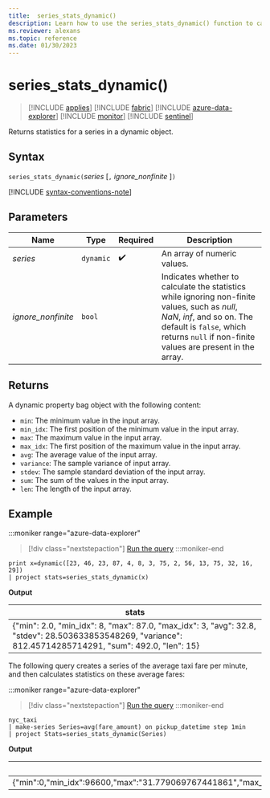 ```yaml
---
title:  series_stats_dynamic()
description: Learn how to use the series_stats_dynamic() function to calculate the statistics for a series in a dynamic object.
ms.reviewer: alexans
ms.topic: reference
ms.date: 01/30/2023
---
```

# series_stats_dynamic()

> [!INCLUDE [applies](../includes/applies-to-version/applies.md)] [!INCLUDE [fabric](../includes/applies-to-version/fabric.md)] [!INCLUDE [azure-data-explorer](../includes/applies-to-version/azure-data-explorer.md)] [!INCLUDE [monitor](../includes/applies-to-version/monitor.md)] [!INCLUDE [sentinel](../includes/applies-to-version/sentinel.md)]

Returns statistics for a series in a dynamic object.  

## Syntax

`series_stats_dynamic(`*series* [`,` *ignore_nonfinite* ]`)`

[!INCLUDE [syntax-conventions-note](../includes/syntax-conventions-note.md)]

## Parameters

| Name | Type | Required | Description |
|--|--|--|--|
| *series* | `dynamic` |  :heavy_check_mark: | An array of numeric values.|
| *ignore_nonfinite* | `bool` | | Indicates whether to calculate the statistics while ignoring non-finite values, such as *null*, *NaN*, *inf*, and so on. The default is `false`, which returns `null` if non-finite values are present in the array.|

## Returns

A dynamic property bag object with the following content:

* `min`: The minimum value in the input array.
* `min_idx`: The first position of the minimum value in the input array.
* `max`: The maximum value in the input array.
* `max_idx`: The first position of the maximum value in the input array.
* `avg`: The average value of the input array.
* `variance`: The sample variance of input array.
* `stdev`: The sample standard deviation of the input array.
* `sum`: The sum of the values in the input array.
* `len`: The length of the input array.

## Example

:::moniker range="azure-data-explorer"
> [!div class="nextstepaction"]
> <a href="https://dataexplorer.azure.com/clusters/help/databases/Samples?query=H4sIAAAAAAAAAysoyswrUaiwTanMS8zNTNaINjLWUTAx01EA0RbmQDaQ0lEAcsxNgYI6CqZAOUMo1xjINwSptYzVVOCqUSgoys9KTS5RKC5JLCm2LU4tykwtjgdz4mHmV2gCANNsjChyAAAA" target="_blank">Run the query</a>
:::moniker-end

```kusto
print x=dynamic([23, 46, 23, 87, 4, 8, 3, 75, 2, 56, 13, 75, 32, 16, 29]) 
| project stats=series_stats_dynamic(x)
```

**Output**

|stats|
|---|
|{"min": 2.0, "min_idx": 8, "max": 87.0, "max_idx": 3, "avg": 32.8, "stdev": 28.503633853548269, "variance": 812.45714285714291, "sum": 492.0, "len": 15}|


The following query creates a series of the average taxi fare per minute, and then calculates statistics on these average fares:

:::moniker range="azure-data-explorer"
> [!div class="nextstepaction"]
> <a href="https://dataexplorer.azure.com/clusters/help/databases/Samples?query=H4sIAAAAAAAAAyXMMQ6DMAxA0b2n8AgDQw/AKTiAZSVu5SI7UeygInF4Spm+/vJsTxj0lccBSitPzk3YYflnpu09vKgxkpZuMUIxqJLWXjFTcIgyeHCFp4r9iNrKh1PAEhQ+3xb6NZh3I5U03PJ4AhN2sX94AAAA" target="_blank">Run the query</a>
:::moniker-end

```kusto
nyc_taxi
| make-series Series=avg(fare_amount) on pickup_datetime step 1min
| project Stats=series_stats_dynamic(Series)
```

**Output**

| Stats |
|---|
|{"min":0,"min_idx":96600,"max":"31.779069767441861","max_idx":481260,"avg":"13.062685479531414","stdev":"1.7730590207741219","variance":"3.1437382911484884","sum":"6865747.488041711","len":525600}
